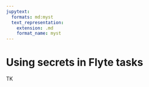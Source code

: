 ```yaml
---
jupytext:
  formats: md:myst
  text_representation:
    extension: .md
    format_name: myst
---
```


# Using secrets in Flyte tasks

TK
